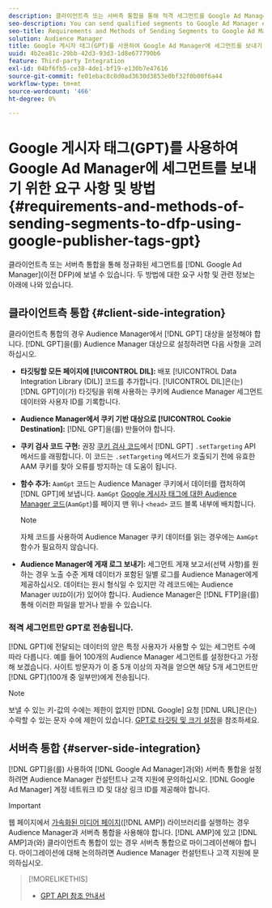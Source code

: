 ```yaml
---
description: 클라이언트측 또는 서버측 통합을 통해 적격 세그먼트를 Google Ad Manager에 보낼 수 있습니다. 두 방법에 대한 요구 사항 및 관련 정보는 아래에 나와 있습니다.
seo-description: You can send qualified segments to Google Ad Manager either through a client-side or through a server-side integration. Requirements and related information about both methods are listed below.
seo-title: Requirements and Methods of Sending Segments to Google Ad Manager Using Google Publisher Tags (GPT)
solution: Audience Manager
title: Google 게시자 태그(GPT)를 사용하여 Google Ad Manager에 세그먼트를 보내기 위한 요구 사항 및 방법
uuid: 4b2ea81c-29bb-42d3-93d3-1d8e677790b6
feature: Third-party Integration
exl-id: 04bf6fb5-ce38-4de1-bf19-e130b7e47616
source-git-commit: fe01ebac8c0d0ad3630d3853e0bf32f0b00f6a44
workflow-type: tm+mt
source-wordcount: '466'
ht-degree: 0%

---
```


# Google 게시자 태그(GPT)를 사용하여 Google Ad Manager에 세그먼트를 보내기 위한 요구 사항 및 방법 {#requirements-and-methods-of-sending-segments-to-dfp-using-google-publisher-tags-gpt}

클라이언트측 또는 서버측 통합을 통해 정규화된 세그먼트를 [!DNL Google Ad Manager](이전 DFP)에 보낼 수 있습니다. 두 방법에 대한 요구 사항 및 관련 정보는 아래에 나와 있습니다.

## 클라이언트측 통합 {#client-side-integration}

클라이언트측 통합의 경우 Audience Manager에서 [!DNL GPT] 대상을 설정해야 합니다. [!DNL GPT]을(를) Audience Manager 대상으로 설정하려면 다음 사항을 고려하십시오.

* **타깃팅할 모든 페이지에 [!UICONTROL DIL]:** 배포 [!UICONTROL Data Integration Library (DIL)] 코드를 추가합니다. [!UICONTROL DIL]은(는) [!DNL GPT]이(가) 타깃팅을 위해 사용하는 쿠키에 Audience Manager 세그먼트 데이터와 사용자 ID를 기록합니다.

* **Audience Manager에서 쿠키 기반 대상으로 [!UICONTROL Cookie Destination]:** [!DNL GPT]을(를) 만들어야 합니다.

* **쿠키 검사 코드 구현:** 권장 [쿠키 검사 코드](../../integration/gpt-aam-destination/gpt-aam-modify-api.md)에서 [!DNL GPT] `.setTargeting` API 메서드를 래핑합니다. 이 코드는 `.setTargeting` 메서드가 호출되기 전에 유효한 AAM 쿠키를 찾아 오류를 방지하는 데 도움이 됩니다.

* **함수 추가:** `AamGpt` 코드는 Audience Manager 쿠키에서 데이터를 캡처하여 [!DNL GPT]에 보냅니다. `AamGpt` [Google 게시자 태그에 대한 Audience Manager 코드](../../integration/gpt-aam-destination/gpt-aam-aamgpt-code.md)(`AamGpt`)를 페이지 맨 위나 `<head>` 코드 블록 내부에 배치합니다.

  >[!NOTE]
  >
  >자체 코드를 사용하여 Audience Manager 쿠키 데이터를 읽는 경우에는 `AamGpt` 함수가 필요하지 않습니다.

* **Audience Manager에 게재 로그 보내기:** 세그먼트 게재 보고서(선택 사항)를 원하는 경우 노출 수준 게재 데이터가 포함된 일별 로그를 Audience Manager에게 제공하십시오. 데이터는 원시 형식일 수 있지만 각 레코드에는 Audience Manager `UUID`이(가) 있어야 합니다. Audience Manager은 [!DNL FTP]을(를) 통해 이러한 파일을 받거나 받을 수 있습니다.

### 적격 세그먼트만 GPT로 전송됩니다.

[!DNL GPT]에 전달되는 데이터의 양은 특정 사용자가 사용할 수 있는 세그먼트 수에 따라 다릅니다. 예를 들어 100개의 Audience Manager 세그먼트를 설정한다고 가정해 보겠습니다. 사이트 방문자가 이 중 5개 이상의 자격을 얻으면 해당 5개 세그먼트만 [!DNL GPT](100개 중 일부만)에게 전송됩니다.

>[!NOTE]
>
>보낼 수 있는 키-값의 수에는 제한이 없지만 [!DNL Google] 요청 [!DNL URL]은(는) 수락할 수 있는 문자 수에 제한이 있습니다. [GPT로 타깃팅 및 크기 설정](https://support.google.com/dfp_premium/bin/answer.py?hl=en&amp;answer=1697712)을 참조하세요.

## 서버측 통합 {#server-side-integration}

[!DNL GPT]을(를) 사용하여 [!DNL Google Ad Manager]과(와) 서버측 통합을 설정하려면 Audience Manager 컨설턴트나 고객 지원에 문의하십시오. [!DNL Google Ad Manager] 계정 네트워크 ID 및 대상 링크 ID를 제공해야 합니다.

>[!IMPORTANT]
>
>웹 페이지에서 [가속화된 미디어 페이지](https://www.ampproject.org/)([!DNL AMP]) 라이브러리를 실행하는 경우 Audience Manager과 서버측 통합을 사용해야 합니다. [!DNL AMP]에 있고 [!DNL AMP]과(와) 클라이언트측 통합이 있는 경우 서버측 통합으로 마이그레이션해야 합니다. 마이그레이션에 대해 논의하려면 Audience Manager 컨설턴트나 고객 지원에 문의하십시오.

>[!MORELIKETHIS]
>
>* [GPT API 참조 안내서](https://support.google.com/dfp_premium/bin/answer.py?hl=en&amp;answer=1650154)
